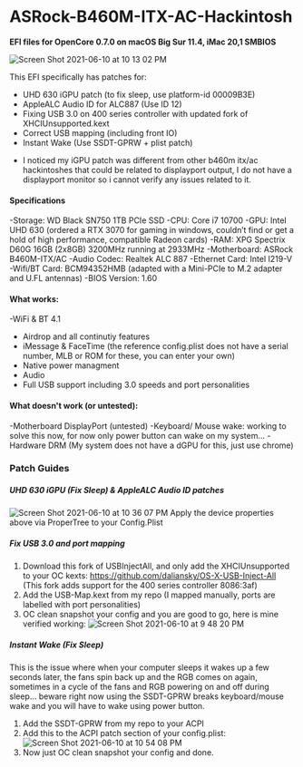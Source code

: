 # ASRock-B460M-ITX-AC-Hackintosh
**EFI files for OpenCore 0.7.0 on macOS Big Sur 11.4, iMac 20,1 SMBIOS**

![Screen Shot 2021-06-10 at 10 13 02 PM](https://user-images.githubusercontent.com/69612780/121631021-8b119a80-ca3b-11eb-914e-001e83697485.png)

This EFI specifically has patches for:
- UHD 630 iGPU patch (to fix sleep, use platform-id 00009B3E)
- AppleALC Audio ID for ALC887 (Use ID 12)
- Fixing USB 3.0 on 400 series controller with updated fork of XHCIUnsupported.kext
- Correct USB mapping (including front IO)
- Instant Wake (Use SSDT-GPRW + plist patch)
* I noticed my iGPU patch was different from other b460m itx/ac hackintoshes that could be related to displayport output, I do not have a displayport monitor so i cannot verify any issues related to it.

#### Specifications
-Storage: WD Black SN750 1TB PCIe SSD
-CPU: Core i7 10700
-GPU: Intel UHD 630 (ordered a RTX 3070 for gaming in windows, couldn’t find or get a hold of high performance, compatible Radeon cards)
-RAM: XPG Spectrix D60G 16GB (2x8GB) 3200MHz running at 2933MHz
-Motherboard: ASRock B460M-ITX/AC
-Audio Codec: Realtek ALC 887
-Ethernet Card: Intel I219-V
-Wifi/BT Card: BCM94352HMB (adapted with a Mini-PCIe to M.2 adapter and U.FL antennas)
-BIOS Version: 1.60 

#### What works:
-WiFi & BT 4.1
- Airdrop and all continutiy features
- iMessage & FaceTime (the reference config.plist does not have a serial number, MLB or ROM for these, you can enter your own)
- Native power managment
- Audio
- Full USB support including 3.0 speeds and port personalities

#### What doesn't work (or untested):
-Motherboard DisplayPort (untested)
-Keyboard/ Mouse wake: working to solve this now, for now only power button can wake on my system...
-Hardware DRM (My system does not have a dGPU for this, just use chrome)

### Patch Guides

##### UHD 630 iGPU (Fix Sleep) & AppleALC Audio ID patches
![Screen Shot 2021-06-10 at 10 36 07 PM](https://user-images.githubusercontent.com/69612780/121631429-53572280-ca3c-11eb-9ea2-32326a3dc2e5.png)
Apply the device properties above via ProperTree to your Config.Plist

##### Fix USB 3.0 and port mapping
1. Download this fork of USBInjectAll, and only add the XHCIUnsupported to your OC kexts: https://github.com/daliansky/OS-X-USB-Inject-All
(This fork adds support for the 400 series controller 8086:3af)
2. Add the USB-Map.kext from my repo (I mapped manually, ports are labelled with port personalities)
3. OC clean snapshot your config and you are good to go, here is mine verified working:
![Screen Shot 2021-06-10 at 9 48 20 PM](https://user-images.githubusercontent.com/69612780/121632171-be552900-ca3d-11eb-95bf-09791735e4ec.png)

##### Instant Wake (Fix Sleep)
This is the issue where when your computer sleeps it wakes up a few seconds later, the fans spin back up and the RGB comes on again, sometimes in a cycle of the fans and RGB powering on and off during sleep... beware right now using the SSDT-GPRW breaks keyboard/mouse wake and you will have to wake using power button.
1. Add the SSDT-GPRW from my repo to your ACPI
2. Add this to the ACPI patch section of your config.plist:
![Screen Shot 2021-06-10 at 10 54 08 PM](https://user-images.githubusercontent.com/69612780/121632789-df6a4980-ca3e-11eb-9f87-f4faf61740db.png)
3. Now just OC clean snapshot your config and done.
 

